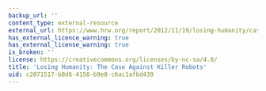 ```yaml
---
backup_url: ''
content_type: external-resource
external_url: https://www.hrw.org/report/2012/11/19/losing-humanity/case-against-killer-robots
has_external_licence_warning: true
has_external_license_warning: true
is_broken: ''
license: https://creativecommons.org/licenses/by-nc-sa/4.0/
title: 'Losing Humanity: The Case Against Killer Robots'
uid: c2071517-b8d6-4158-b9e8-c6ac1afbd439
---
```


